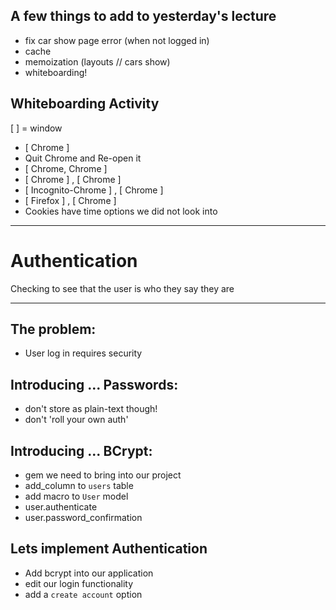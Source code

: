 ## A few things to add to yesterday's lecture

- fix car show page error (when not logged in)
- cache
- memoization (layouts // cars show)
- whiteboarding!

## Whiteboarding Activity
[ ] = window
* [ Chrome ]
* Quit Chrome and Re-open it
* [ Chrome, Chrome ]
* [ Chrome ] , [ Chrome ]
* [ Incognito-Chrome ] , [ Chrome ]
* [ Firefox ] , [ Chrome ]
* Cookies have time options we did not look into

---
# Authentication

Checking to see that the user is who they say they are

---
## The problem:
- User log in requires security

## Introducing ... Passwords:
- don't store as plain-text though!
- don't 'roll your own auth'


## Introducing ... BCrypt:
- gem we need to bring into our project
- add_column to `users` table
- add macro to `User` model
- user.authenticate
- user.password_confirmation

## Lets implement Authentication
- Add bcrypt into our application
- edit our login functionality
- add a `create account` option
